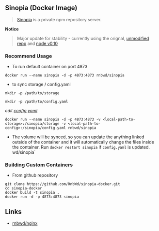 ## Sinopia (Docker Image)

> [Sinopia](https://github.com/rlidwka/sinopia) is a private npm repository server.

**Notice**
> Major update for stability  - currently using the orignal, [unmodified repo](https://github.com/rlidwka/sinopia) and [node v0.10](https://nodejs.org/docs/latest-v0.10.x/api/)

### Recommend Usage

- To run default container on port 4873

`docker run --name sinopia -d -p 4873:4873 rnbwd/sinopia`

- to sync storage / config.yaml

`mkdir -p /path/to/storage`

`mkdir -p /path/to/config.yaml`

*edit [config.yaml](https://github.com/RnbWd/sinopia-docker/blob/master/config.yaml)*


`docker run --name sinopia -d -p 4873:4873 -v <local-path-to-storage>:/sinopia/storage -v <local-path-to-config>:/sinopia/config.yaml rnbwd/sinopia`

- The volume will be synced, so you can update the anything linked outside of the container and it will automatically change the files inside the container. Run `docker restart sinopia` if `config.yaml` is updated.
wd/sinopia`

### Building Custom Containers

- From github repository

```
git clone https://github.com/RnbWd/sinopia-docker.git
cd sinopia-docker
docker build -t sinopia .
docker run -d -p 4873:4873 sinopia
```


## Links

* [rnbwd/nginx](https://registry.hub.docker.com/u/rnbwd/nginx/)
